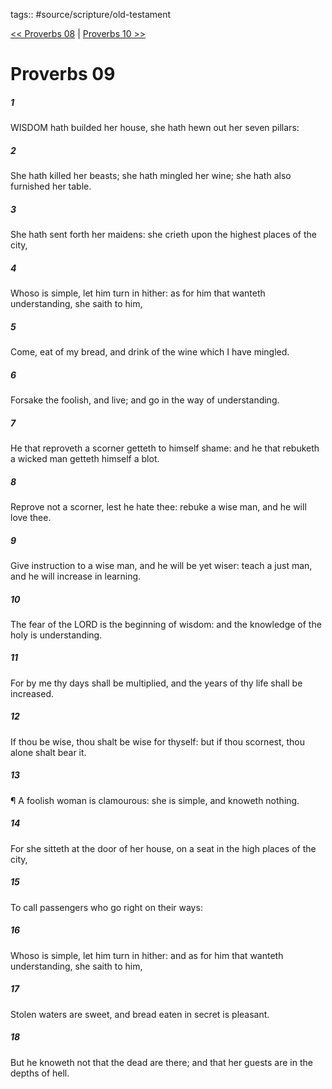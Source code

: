 tags:: #source/scripture/old-testament

[<< Proverbs 08](/Old_Testament/20_Proverbs/Proverbs_08.md) | [Proverbs 10 >>](/Old_Testament/20_Proverbs/Proverbs_10.md)

# Proverbs 09

##### 1

WISDOM hath builded her house, she hath hewn out her seven pillars:

##### 2

She hath killed her beasts; she hath mingled her wine; she hath also furnished her table.

##### 3

She hath sent forth her maidens: she crieth upon the highest places of the city,

##### 4

Whoso is simple, let him turn in hither: as for him that wanteth understanding, she saith to him,

##### 5

Come, eat of my bread, and drink of the wine which I have mingled.

##### 6

Forsake the foolish, and live; and go in the way of understanding.

##### 7

He that reproveth a scorner getteth to himself shame: and he that rebuketh a wicked man getteth himself a blot.

##### 8

Reprove not a scorner, lest he hate thee: rebuke a wise man, and he will love thee.

##### 9

Give instruction to a wise man, and he will be yet wiser: teach a just man, and he will increase in learning.

##### 10

The fear of the LORD is the beginning of wisdom: and the knowledge of the holy is understanding.

##### 11

For by me thy days shall be multiplied, and the years of thy life shall be increased.

##### 12

If thou be wise, thou shalt be wise for thyself: but if thou scornest, thou alone shalt bear it.

##### 13

¶ A foolish woman is clamourous: she is simple, and knoweth nothing.

##### 14

For she sitteth at the door of her house, on a seat in the high places of the city,

##### 15

To call passengers who go right on their ways:

##### 16

Whoso is simple, let him turn in hither: and as for him that wanteth understanding, she saith to him,

##### 17

Stolen waters are sweet, and bread eaten in secret is pleasant.

##### 18

But he knoweth not that the dead are there; and that her guests are in the depths of hell.
